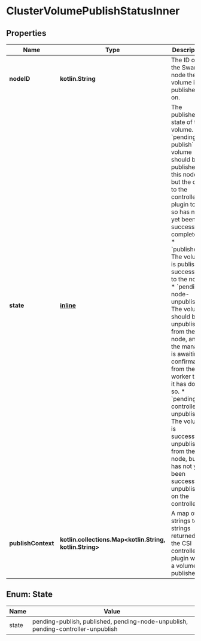 # ClusterVolumePublishStatusInner

## Properties

| Name               | Type                                                           | Description                                                                                                                                                                                                                                                                                                                                                                                                                                                                                                                                                                                                          | Notes      |
|--------------------|----------------------------------------------------------------|----------------------------------------------------------------------------------------------------------------------------------------------------------------------------------------------------------------------------------------------------------------------------------------------------------------------------------------------------------------------------------------------------------------------------------------------------------------------------------------------------------------------------------------------------------------------------------------------------------------------|------------|
| **nodeID**         | **kotlin.String**                                              | The ID of the Swarm node the volume is published on.                                                                                                                                                                                                                                                                                                                                                                                                                                                                                                                                                                 | [optional] |
| **state**          | [**inline**](#State)                                           | The published state of the volume. * &#x60;pending-publish&#x60; The volume should be published to this node, but the call to the controller plugin to do so has not yet been successfully completed. * &#x60;published&#x60; The volume is published successfully to the node. * &#x60;pending-node-unpublish&#x60; The volume should be unpublished from the node, and the manager is awaiting confirmation from the worker that it has done so. * &#x60;pending-controller-unpublish&#x60; The volume is successfully unpublished from the node, but has not yet been successfully unpublished on the controller. | [optional] |
| **publishContext** | **kotlin.collections.Map&lt;kotlin.String, kotlin.String&gt;** | A map of strings to strings returned by the CSI controller plugin when a volume is published.                                                                                                                                                                                                                                                                                                                                                                                                                                                                                                                        | [optional] |

<a id="State"></a>

## Enum: State

| Name  | Value                                                                            |
|-------|----------------------------------------------------------------------------------|
| state | pending-publish, published, pending-node-unpublish, pending-controller-unpublish |



